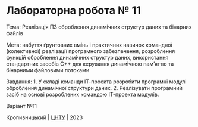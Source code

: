 ﻿# Лабораторна робота № 11

Тема: Реалізація ПЗ оброблення динамічних структур даних та бінарних файлів

Мета: набуття ґрунтовних вмінь і практичних навичок командної (колективної) реалізації програмного забезпечення, розроблення функцій оброблення динамічних структур даних, використання стандартних засобів С++ для керування динамічною пам’яттю та бінарними файловими потоками

Завдання: 1. У складі команди ІТ-проекта розробити програмні модулі
оброблення динамічної структури даних. 2. Реалізувати програмний засіб на основі розроблених командою
ІТ-проекта модулів. 

Варіант №11


Кропивницький | <a href="http://www.kntu.kr.ua/">ЦНТУ</a> | 2023